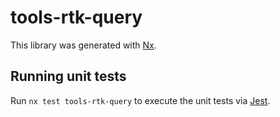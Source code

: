 # tools-rtk-query

This library was generated with [Nx](https://nx.dev).

## Running unit tests

Run `nx test tools-rtk-query` to execute the unit tests via [Jest](https://jestjs.io).

